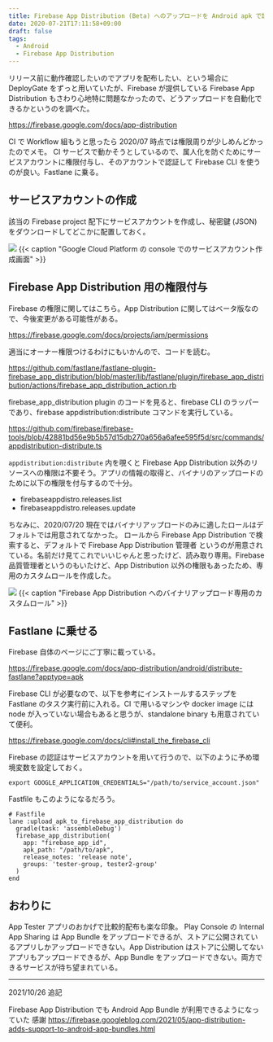 ```yaml
---
title: Firebase App Distribution (Beta) へのアップロードを Android apk で試す
date: 2020-07-21T17:11:58+09:00
draft: false
tags:
  - Android
  - Firebase App Distribution
---
```


リリース前に動作確認したいのでアプリを配布したい、という場合に DeployGate をずっと用いていたが、Firebase が提供している Firebase App Distribution もさわり心地特に問題なかったので、どうアップロードを自動化できるかというのを調べた。

https://firebase.google.com/docs/app-distribution

CI で Workflow 組もうと思ったら 2020/07 時点では権限周りが少しめんどかったのでメモ。
CI サービスで動かそうとしているので、属人化を防ぐためにサービスアカウントに権限付与し、そのアカウントで認証して Firebase CLI を使うのが良い。Fastlane に乗る。

## サービスアカウントの作成

該当の Firebase project 配下にサービスアカウントを作成し、秘密鍵 (JSON) をダウンロードしてどこかに配置しておく。

![](https://cdn-images-1.medium.com/max/1360/1*v5S5GHvh6dDepc5UbLl3qw.png)
{{< caption "Google Cloud Platform の console でのサービスアカウント作成画面" >}}

## Firebase App Distribution 用の権限付与
Firebase の権限に関してはこちら。App Distribution に関してはベータ版なので、今後変更がある可能性がある。

https://firebase.google.com/docs/projects/iam/permissions

適当にオーナー権限つけるわけにもいかんので、コードを読む。

https://github.com/fastlane/fastlane-plugin-firebase_app_distribution/blob/master/lib/fastlane/plugin/firebase_app_distribution/actions/firebase_app_distribution_action.rb

firebase_app_distribution plugin のコードを見ると、firebase CLI のラッパーであり、firebase appdistribution:distribute コマンドを実行している。

https://github.com/firebase/firebase-tools/blob/42881bd56e9b5b57d15db270a656a6afee595f5d/src/commands/appdistribution-distribute.ts

`appdistribution:distribute` 内を覗くと Firebase App Distribution 以外のリソースへの権限は不要そう。アプリの情報の取得と、バイナリのアップロードのために以下の権限を付与するので十分。

- firebaseappdistro.releases.list
- firebaseappdistro.releases.update

ちなみに、2020/07/20 現在ではバイナリアップロードのみに適したロールはデフォルトでは用意されてなかった。
ロールから Firebase App Distribution で検索すると、デフォルトで Firebase App Distribution 管理者 というのが用意されている。名前だけ見てこれでいいじゃんと思ったけど、読み取り専用。Firebase 品質管理者というのもいたけど、App Distribution 以外の権限もあったため、専用のカスタムロールを作成した。

![](https://cdn-images-1.medium.com/max/1360/1*l8WYFv90UhxkqguWv-M6YQ.png)
{{< caption "Firebase App Distribution へのバイナリアップロード専用のカスタムロール" >}}

## Fastlane に乗せる

Firebase 自体のページにご丁寧に載っている。

https://firebase.google.com/docs/app-distribution/android/distribute-fastlane?apptype=apk

Firebase CLI が必要なので、以下を参考にインストールするステップを Fastlane のタスク実行前に入れる。CI で用いるマシンや docker image には node が入っていない場合もあると思うが、standalone binary も用意されていて便利。

https://firebase.google.com/docs/cli#install_the_firebase_cli

Firebase の認証はサービスアカウントを用いて行うので、以下のように予め環境変数を設定しておく。

```shell
export GOOGLE_APPLICATION_CREDENTIALS="/path/to/service_account.json"
```

Fastfile もこのようになるだろう。


```
# Fastfile
lane :upload_apk_to_firebase_app_distribution do
  gradle(task: 'assembleDebug')
  firebase_app_distribution(
    app: "firebase_app_id",
    apk_path: "/path/to/apk",
    release_notes: 'release note',
    groups: 'tester-group, tester2-group'
  )
end
```

## おわりに

App Tester アプリのおかげで比較的配布も楽な印象。
Play Console の Internal App Sharing は App Bundle をアップロードできるが、ストアに公開されているアプリしかアップロードできない。App Distribution はストアに公開してないアプリもアップロードできるが、App Bundle をアップロードできない。両方できるサービスが待ち望まれている。

- - - 

2021/10/26 追記

Firebase App Distribution でも Android App Bundle が利用できるようになっていた 感謝
https://firebase.googleblog.com/2021/05/app-distribution-adds-support-to-android-app-bundles.html


